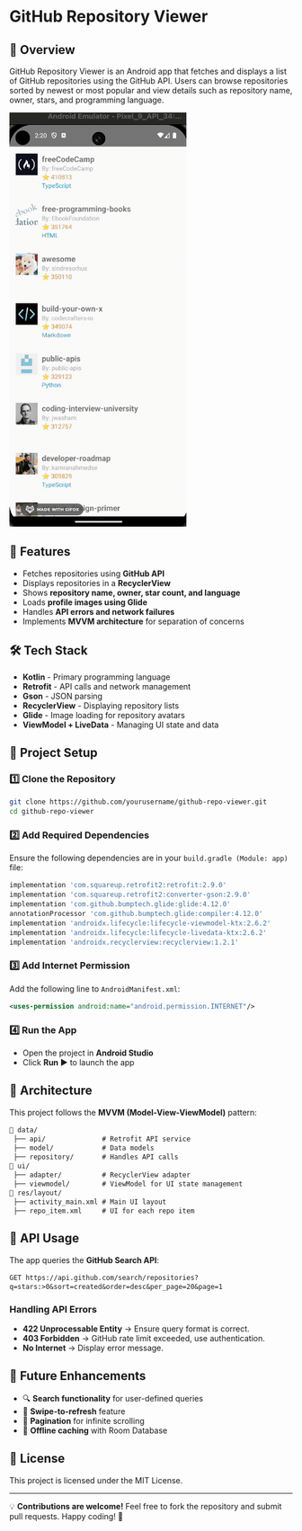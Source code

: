 # GitHub Repository Viewer

## 📌 Overview
GitHub Repository Viewer is an Android app that fetches and displays a list of GitHub repositories using the GitHub API. Users can browse repositories sorted by newest or most popular and view details such as repository name, owner, stars, and programming language.

![Demo](images/2025-03-06%2014.20.14.gif)

## 🎯 Features
- Fetches repositories using **GitHub API**
- Displays repositories in a **RecyclerView**
- Shows **repository name, owner, star count, and language**
- Loads **profile images using Glide**
- Handles **API errors and network failures**
- Implements **MVVM architecture** for separation of concerns

## 🛠 Tech Stack
- **Kotlin** - Primary programming language
- **Retrofit** - API calls and network management
- **Gson** - JSON parsing
- **RecyclerView** - Displaying repository lists
- **Glide** - Image loading for repository avatars
- **ViewModel + LiveData** - Managing UI state and data

## 🚀 Project Setup
### 1️⃣ Clone the Repository
```sh
git clone https://github.com/yourusername/github-repo-viewer.git
cd github-repo-viewer
```

### 2️⃣ Add Required Dependencies
Ensure the following dependencies are in your `build.gradle (Module: app)` file:
```gradle
implementation 'com.squareup.retrofit2:retrofit:2.9.0'
implementation 'com.squareup.retrofit2:converter-gson:2.9.0'
implementation 'com.github.bumptech.glide:glide:4.12.0'
annotationProcessor 'com.github.bumptech.glide:compiler:4.12.0'
implementation 'androidx.lifecycle:lifecycle-viewmodel-ktx:2.6.2'
implementation 'androidx.lifecycle:lifecycle-livedata-ktx:2.6.2'
implementation 'androidx.recyclerview:recyclerview:1.2.1'
```

### 3️⃣ Add Internet Permission
Add the following line to `AndroidManifest.xml`:
```xml
<uses-permission android:name="android.permission.INTERNET"/>
```

### 4️⃣ Run the App
- Open the project in **Android Studio**
- Click **Run ▶** to launch the app

## 📌 Architecture
This project follows the **MVVM (Model-View-ViewModel)** pattern:

```
📂 data/
 ├── api/              # Retrofit API service
 ├── model/            # Data models
 ├── repository/       # Handles API calls
📂 ui/
 ├── adapter/          # RecyclerView adapter
 ├── viewmodel/        # ViewModel for UI state management
📂 res/layout/
 ├── activity_main.xml # Main UI layout
 ├── repo_item.xml     # UI for each repo item
```

## 🔄 API Usage
The app queries the **GitHub Search API**:
```
GET https://api.github.com/search/repositories?q=stars:>0&sort=created&order=desc&per_page=20&page=1
```

### **Handling API Errors**
- **422 Unprocessable Entity** → Ensure query format is correct.
- **403 Forbidden** → GitHub rate limit exceeded, use authentication.
- **No Internet** → Display error message.

## 🌟 Future Enhancements
- 🔍 **Search functionality** for user-defined queries
- 🔄 **Swipe-to-refresh** feature
- 📜 **Pagination** for infinite scrolling
- 🛜 **Offline caching** with Room Database

## 📝 License
This project is licensed under the MIT License.

---

💡 **Contributions are welcome!** Feel free to fork the repository and submit pull requests. Happy coding! 🚀


